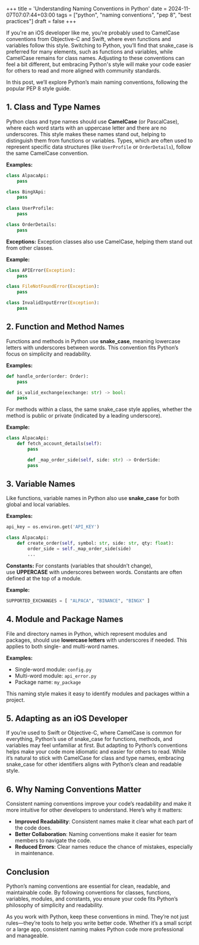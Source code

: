 +++
title = 'Understanding Naming Conventions in Python'
date  = 2024-11-07T07:07:44+03:00
tags  = ["python", "naming conventions", "pep 8", "best practices"]
draft = false
+++

If you're an iOS developer like me, you're probably used to CamelCase conventions from Objective-C and Swift, where even functions and variables follow this style. Switching to Python, you’ll find that snake_case is preferred for many elements, such as functions and variables, while CamelCase remains for class names. Adjusting to these conventions can feel a bit different, but embracing Python's style will make your code easier for others to read and more aligned with community standards.

In this post, we’ll explore Python’s main naming conventions, following the popular PEP 8 style guide.

## 1. Class and Type Names

Python class and type names should use **CamelCase** (or PascalCase), where each word starts with an uppercase letter and there are no underscores. This style makes these names stand out, helping to distinguish them from functions or variables. Types, which are often used to represent specific data structures (like `UserProfile` or `OrderDetails`), follow the same CamelCase convention.

**Examples:**

```python
class AlpacaApi:
    pass

class BingXApi:
    pass
    
class UserProfile:
    pass

class OrderDetails:
    pass
```

**Exceptions:** Exception classes also use CamelCase, helping them stand out from other classes.

**Example:**

```python
class APIError(Exception):
    pass

class FileNotFoundError(Exception):
    pass

class InvalidInputError(Exception):
    pass
```

## 2. Function and Method Names

Functions and methods in Python use **snake_case**, meaning lowercase letters with underscores between words. This convention fits Python’s focus on simplicity and readability.

**Examples:**

```python
def handle_order(order: Order):
    pass

def is_valid_exchange(exchange: str) -> bool:
    pass
```

For methods within a class, the same snake_case style applies, whether the method is public or private (indicated by a leading underscore).

**Example:**

```python
class AlpacaApi:
    def fetch_account_details(self):
        pass

		def _map_order_side(self, side: str) -> OrderSide:
        pass
```

## 3. Variable Names

Like functions, variable names in Python also use **snake_case** for both global and local variables.

**Examples:**

```python
api_key = os.environ.get('API_KEY')

class AlpacaApi:
	def create_order(self, symbol: str, side: str, qty: float):
	    order_side = self._map_order_side(side)
	    ...
```

**Constants:** For constants (variables that shouldn’t change), use **UPPERCASE** with underscores between words. Constants are often defined at the top of a module.

**Example:**

```python
SUPPORTED_EXCHANGES = [ "ALPACA", "BINANCE", "BINGX" ]
```

## 4. Module and Package Names

File and directory names in Python, which represent modules and packages, should use **lowercase letters** with underscores if needed. This applies to both single- and multi-word names.

**Examples:**

- Single-word module: `config.py`
- Multi-word module: `api_error.py`
- Package name: `my_package`

This naming style makes it easy to identify modules and packages within a project.

## 5. Adapting as an iOS Developer

If you’re used to Swift or Objective-C, where CamelCase is common for everything, Python’s use of snake_case for functions, methods, and variables may feel unfamiliar at first. But adapting to Python’s conventions helps make your code more idiomatic and easier for others to read. While it’s natural to stick with CamelCase for class and type names, embracing snake_case for other identifiers aligns with Python’s clean and readable style.

## 6. Why Naming Conventions Matter

Consistent naming conventions improve your code’s readability and make it more intuitive for other developers to understand. Here’s why it matters:

- **Improved Readability**: Consistent names make it clear what each part of the code does.
- **Better Collaboration**: Naming conventions make it easier for team members to navigate the code.
- **Reduced Errors**: Clear names reduce the chance of mistakes, especially in maintenance.

## Conclusion

Python’s naming conventions are essential for clean, readable, and maintainable code. By following conventions for classes, functions, variables, modules, and constants, you ensure your code fits Python’s philosophy of simplicity and readability.

As you work with Python, keep these conventions in mind. They’re not just rules—they’re tools to help you write better code. Whether it’s a small script or a large app, consistent naming makes Python code more professional and manageable.